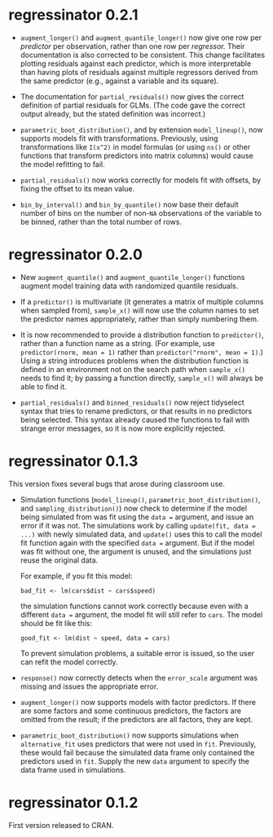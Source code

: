 # regressinator 0.2.1

- `augment_longer()` and `augment_quantile_longer()` now give one row per
  *predictor* per observation, rather than one row per *regressor.* Their
  documentation is also corrected to be consistent. This change facilitates
  plotting residuals against each predictor, which is more interpretable than
  having plots of residuals against multiple regressors derived from the same
  predictor (e.g., against a variable and its square).

- The documentation for `partial_residuals()` now gives the correct definition
  of partial residuals for GLMs. (The code gave the correct output already, but
  the stated definition was incorrect.)

- `parametric_boot_distribution()`, and by extension `model_lineup()`, now
  supports models fit with transformations. Previously, using transformations
  like `I(x^2)` in model formulas (or using `ns()` or other functions that
  transform predictors into matrix columns) would cause the model refitting to
  fail.

- `partial_residuals()` now works correctly for models fit with offsets, by
  fixing the offset to its mean value.

- `bin_by_interval()` and `bin_by_quantile()` now base their default number of
  bins on the number of non-`NA` observations of the variable to be binned,
  rather than the total number of rows.

# regressinator 0.2.0

- New `augment_quantile()` and `augment_quantile_longer()` functions augment
  model training data with randomized quantile residuals.

- If a `predictor()` is multivariate (it generates a matrix of multiple columns
  when sampled from), `sample_x()` will now use the column names to set the
  predictor names appropriately, rather than simply numbering them.

- It is now recommended to provide a distribution function to `predictor()`,
  rather than a function name as a string. (For example, use `predictor(rnorm,
  mean = 1)` rather than `predictor("rnorm", mean = 1)`.) Using a string
  introduces problems when the distribution function is defined in an
  environment not on the search path when `sample_x()` needs to find it; by
  passing a function directly, `sample_x()` will always be able to find it.

- `partial_residuals()` and `binned_residuals()` now reject tidyselect syntax
  that tries to rename predictors, or that results in no predictors being
  selected. This syntax already caused the functions to fail with strange error
  messages, so it is now more explicitly rejected.

# regressinator 0.1.3

This version fixes several bugs that arose during classroom use.

- Simulation functions (`model_lineup()`, `parametric_boot_distribution()`, and
  `sampling_distribution()`) now check to determine if the model being simulated
  from was fit using the `data =` argument, and issue an error if it was not.
  The simulations work by calling `update(fit, data = ...)` with newly simulated
  data, and `update()` uses this to call the model fit function again with the
  specified `data =` argument. But if the model was fit without one, the
  argument is unused, and the simulations just reuse the original data.

  For example, if you fit this model:

  ```
  bad_fit <- lm(cars$dist ~ cars$speed)
  ```

  the simulation functions cannot work correctly because even with a different
  `data =` argument, the model fit will still refer to `cars`. The model should
  be fit like this:

  ```
  good_fit <- lm(dist ~ speed, data = cars)
  ```

  To prevent simulation problems, a suitable error is issued, so the user can
  refit the model correctly.

- `response()` now correctly detects when the `error_scale` argument was missing
  and issues the appropriate error.

- `augment_longer()` now supports models with factor predictors. If there are
  some factors and some continuous predictors, the factors are omitted from the
  result; if the predictors are all factors, they are kept.

- `parametric_boot_distribution()` now supports simulations when
  `alternative_fit` uses predictors that were not used in `fit`. Previously,
  these would fail because the simulated data frame only contained the
  predictors used in `fit`. Supply the new `data` argument to specify the data
  frame used in simulations.

# regressinator 0.1.2

First version released to CRAN.
